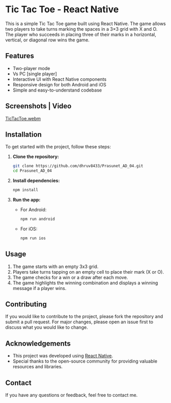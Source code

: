 # Tic Tac Toe - React Native

This is a simple Tic Tac Toe game built using React Native. The game allows two players to take turns marking the spaces in a 3×3 grid with X and O. The player who succeeds in placing three of their marks in a horizontal, vertical, or diagonal row wins the game.

## Features

- Two-player mode
- Vs PC [single player]
- Interactive UI with React Native components
- Responsive design for both Android and iOS
- Simple and easy-to-understand codebase

## Screenshots | Video

[TicTacToe.webm](https://github.com/user-attachments/assets/9b3c6f05-9025-4a2f-b06f-ccde43c7b4f8)

## Installation

To get started with the project, follow these steps:

1. **Clone the repository:**

    ```sh
    git clone https://github.com/dhruv8433/Prasunet_AD_04.git
    cd Prasunet_AD_04
    ```

2. **Install dependencies:**

    ```sh
    npm install
    ```

3. **Run the app:**

    - For Android:
        ```sh
        npm run android
        ```
    - For iOS:
        ```sh
        npm run ios
        ```

## Usage

1. The game starts with an empty 3x3 grid.
2. Players take turns tapping on an empty cell to place their mark (X or O).
3. The game checks for a win or a draw after each move.
4. The game highlights the winning combination and displays a winning message if a player wins.


## Contributing

If you would like to contribute to the project, please fork the repository and submit a pull request. For major changes, please open an issue first to discuss what you would like to change.

## Acknowledgements

- This project was developed using [React Native](https://reactnative.dev/).
- Special thanks to the open-source community for providing valuable resources and libraries.

## Contact

If you have any questions or feedback, feel free to contact me.

